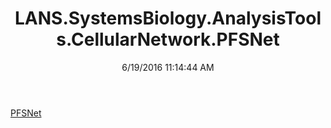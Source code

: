 ﻿---
title: LANS.SystemsBiology.AnalysisTools.CellularNetwork.PFSNet
date: 6/19/2016 11:14:44 AM
---

[PFSNet](T-LANS.SystemsBiology.AnalysisTools.CellularNetwork.PFSNet.PFSNet.html)
